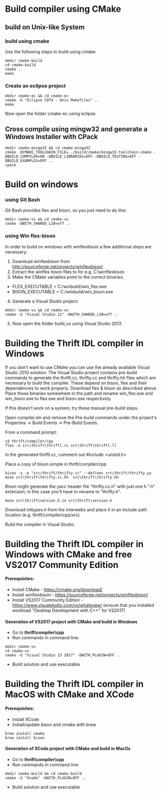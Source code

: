 # Build compiler using CMake

## build on Unix-like System

### build using cmake

Use the following steps to build using cmake:

```
mkdir cmake-build
cd cmake-build
cmake ..
make
```

### Create an eclipse project

```
mkdir cmake-ec && cd cmake-ec
cmake -G "Eclipse CDT4 - Unix Makefiles" ..
make
```

Now open the folder cmake-ec using eclipse.


## Cross compile using mingw32 and generate a Windows Installer with CPack

```
mkdir cmake-mingw32 && cd cmake-mingw32
cmake -DCMAKE_TOOLCHAIN_FILE=../build/cmake/mingw32-toolchain.cmake -DBUILD_COMPILER=ON -DBUILD_LIBRARIES=OFF -DBUILD_TESTING=OFF -DBUILD_EXAMPLES=OFF ..
cpack
```

# Build on windows

### using Git Bash

Git Bash provides flex and bison, so you just need to do this:

```
mkdir cmake-vs && cd cmake-vs
cmake -DWITH_SHARED_LIB=off ..
```

### using Win flex-bison

In order to build on windows with winflexbison a few additional steps are necessary:

1. Download winflexbison from http://sourceforge.net/projects/winflexbison/
2. Extract the winflex bison files to for e.g. C:\winflexbison
3. Make the CMake variables point to the correct binaries.
  * FLEX_EXECUTABLE = C:/winbuild/win_flex.exe
  * BISON_EXECUTABLE = C:/winbuild/win_bison.exe
4. Generate a Visual Studio project:
```
mkdir cmake-vs && cd cmake-vs
cmake -G "Visual Studio 12" -DWITH_SHARED_LIB=off ..
```
5. Now open the folder build_vs using Visual Studio 2013.

# Building the Thrift IDL compiler in Windows

If you don't want to use CMake you can use the already available Visual Studio
2010 solution.
The Visual Studio project contains pre-build commands to generate the
thriftl.cc, thrifty.cc and thrifty.hh files which are necessary to build
the compiler. These depend on bison, flex and their dependencies to
work properly.
Download flex & bison as described above.
Place these binaries somewhere in the path and
rename win_flex.exe and win_bison.exe to flex.exe and bison.exe respectively.

If this doesn't work on a system, try these manual pre-build steps.

Open compiler.sln and remove the Pre-build commands under the project's
 Properties -> Build Events -> Pre-Build Events.

From a command prompt:
```
cd thrift/compiler/cpp
flex -o src\thrift\thriftl.cc src\thrift\thriftl.ll
```
In the generated thriftl.cc, comment out #include <unistd.h>

Place a copy of bison.simple in thrift/compiler/cpp
```
bison -y -o "src/thrift/thrifty.cc" --defines src/thrift/thrifty.yy
move src\thrift\thrifty.cc.hh  src\thrift\thrifty.hh
```

Bison might generate the yacc header file "thrifty.cc.h" with just one h ".h" extension; in this case you'll have to rename to "thrifty.h".

```
move src\thrift\version.h.in src\thrift\version.h
```

Download inttypes.h from the interwebs and place it in an include path
location (e.g. thrift/compiler/cpp/src).

Build the compiler in Visual Studio.

# Building the Thrift IDL compiler in Windows with CMake and free VS2017 Community Edition

#### Prerequisites:
- Install CMake - https://cmake.org/download/
- Install winflexbison - https://sourceforge.net/projects/winflexbison/
- Install VS2017 Community Edition - https://www.visualstudio.com/vs/whatsnew/ (ensure that you installed workload "Desktop Development with C++" for VS2017)

#### Generation of VS2017 project with CMake and build in Windows
- Go to **thrift\compiler\cpp**
- Run commands in command line:
```
mkdir cmake-vs
cd cmake-vs
cmake -G "Visual Studio 15 2017" -DWITH_PLUGIN=OFF ..
```
- Build solution and use executable


# Building the Thrift IDL compiler in MacOS with CMake and XCode
#### Prerequisites:
- Install XCode
- Install/update bison and cmake with brew
```
brew install cmake
brew install bison
```
#### Generation of XCode project with CMake and build in MacOs
- Go to **thrift\compiler\cpp**
- Run commands in command line:
```
mkdir cmake-build && cd cmake-build
cmake -G "Xcode" -DWITH_PLUGIN=OFF ..
```
- Build solution and use executable